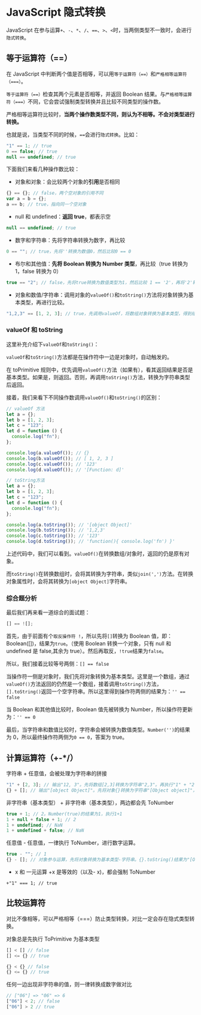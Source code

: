 # JavaScript 隐式转换

JavaScript 在参与运算`+`、`-`、`*`、`/`、`==`、`>`、`<`时，当两侧类型不一致时，会进行`隐式转换`。

## 等于运算符（==）

在 JavaScript 中判断两个值是否相等，可以用`等于运算符（==）`和`严格相等运算符（===）`。

`等于运算符（==）`检查其两个元素是否相等，并返回 Boolean 结果。与`严格相等运算符（===）`不同，它会尝试强制类型转换并且比较不同类型的操作数。

严格相等运算符比较时，**当两个操作数类型不同，则认为不相等。不会对类型进行转换。**

也就是说，当类型不同的时候，`==`会进行`隐式转换`。比如：

```js
"1" == 1; // true
0 == false; // true
null == undefined; // true
```

下面我们来看几种操作数比较：

- 对象和对象：会比较两个对象的**引用**是否相同

```js
{} == {}; // false，两个空对象的引用不同
var a = b = {};
a == b; // true，指向同一个空对象
```

- null 和 undefined：**返回 true**，都表示空

```js
null == undefined; // true
```

- 数字和字符串：先将字符串转换为数字，再比较

```js
0 == ""; // true，先将''转换为数值0，然后比较0 == 0
```

- 布尔和其他值：**先将 Boolean 转换为 Number 类型**，再比较（true 转换为 1，false 转换为 0）

```js
true == "2"; // false，先将true转换为数值类型为1，然后比较 1 == '2'，再将'2'转换为数字，最终 1 == 2。
```

- 对象和数值/字符串：调用对象的`valueOf()`和`toString()`方法将对象转换为基本类型，再进行比较。

```js
"1,2,3" == [1, 2, 3]; // true，先调用valueOf，将数组对象转换为基本类型，得到结果'1,2,3'。'1,2,3' == '1,2,3'
```

### valueOf 和 toString

这里补充介绍下`valueOf`和`toString()`：

`valueOf`和`toString()`方法都是在操作符中一边是对象时，自动触发的。

在 toPrimitive 规则中，优先调用`valueOf()`方法（如果有），看其返回结果是否是基本类型。如果是，则返回。否则，再调用`toString()`方法，转换为字符串类型后返回。

接着，我们来看下不同操作数调用`valueOf()`和`toString()`的区别：

```js
// valueOf 方法
let a = {};
let b = [1, 2, 3];
let c = "123";
let d = function () {
  console.log("fn");
};

console.log(a.valueOf()); // {}
console.log(b.valueOf()); // [ 1, 2, 3 ]
console.log(c.valueOf()); // '123'
console.log(d.valueOf()); // '[Function: d]'

// toString方法
let a = {};
let b = [1, 2, 3];
let c = "123";
let d = function () {
  console.log("fn");
};

console.log(a.toString()); // '[object Object]'
console.log(b.toString()); // '1,2,3'
console.log(c.toString()); // '123'
console.log(d.toString()); // 'function(){ console.log('fn') }'
```

上述代码中，我们可以看到。`valueOf()`在转换数组/对象时，返回的仍是原有对象。

而`toString()`在转换数组时，会将其转换为字符串，类似`join(',')`方法。在转换对象属性时，会将其转换为`[object Object]`字符串。

### 综合题分析

最后我们再来看一道综合的面试题：

```js
[] == ![];
```

首先，由于前面有个`取反操作符 !`，所以先将`[]`转换为 Boolean 值，即：Boolean([])，结果为`true`。（使用 Boolean 转换一个对象，只有 null 和 undefined 是 false,其余为 true）。然后再取反，`!true`结果为`false`。

所以，我们接着比较等号两侧：`[] == false`

当操作符一侧是对象时，我们先将对象转换为基本类型。这里是一个数组，通过`valueOf()`方法返回的仍然是一个数组，接着调用`toString()`方法，`[].toString()`返回一个空字符串。所以这里得到操作符两侧的结果为：`'' == false`

当 Boolean 和其他值比较时，Boolean 值先被转换为 Number，所以操作符更新为：`'' == 0`

最后，当字符串和数值比较时，字符串会被转换为数值类型。`Number('')`的结果为 0，所以最终操作符两侧为`0 == 0`，答案为 true。

## 计算运算符（+-*/）

字符串 + 任意值，会被处理为字符串的拼接

```js
"1" + [2, 3]; // 输出"12, 3"。先将数组[2,3]转换为字符串"2,3"。再执行"1" + "2,3"
{} + []; // 输出"[object Object]"。先将对象{}转换为字符串"[Object object]"，空数组[]转换为字符串""，然后执行"[Object object]" + ""
```

非字符串（基本类型） + 非字符串（基本类型），两边都会先 ToNumber

```js
true + 1; // 2。Number(true)的结果为1，执行1+1
1 + null + false + 1; // 2
1 + undefined; // NaN
1 + undefined + false; // NaN
```

任意值 - 任意值，一律执行 ToNumber，进行数字运算。

```js
true - ""; // 1
{} - []; // 对象参与运算，先将对象转换为基本类型-字符串。{}.toString()结果为"[Object object]"。数组同理，此时执行"[object Object]" - ""，再将两个字符串转换为数值计算。得到 NaN - 0
```

- x 和 一元运算 +x 是等效的（以及- x)，都会强制 ToNumber

```JS
+"1" === 1; // true
```

## 比较运算符

对比不像相等，可以严格相等（===）防止类型转换，对比一定会存在隐式类型转换。

对象总是先执行 ToPrimitive 为基本类型

```js
[] < [] // false
[] <= {} // true

{} < {} // false
{} <= {} // true
```

任何一边出现非字符串的值，则一律转换成数字做对比

```js
// ["06"] => "06" => 6
["06"] < 2; // false
["06"] > 2 // true
```
